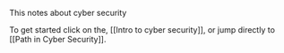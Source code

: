 This notes about cyber security

To get started click on the, [[Intro to cyber security]], or jump directly to [[Path in Cyber Security]].
